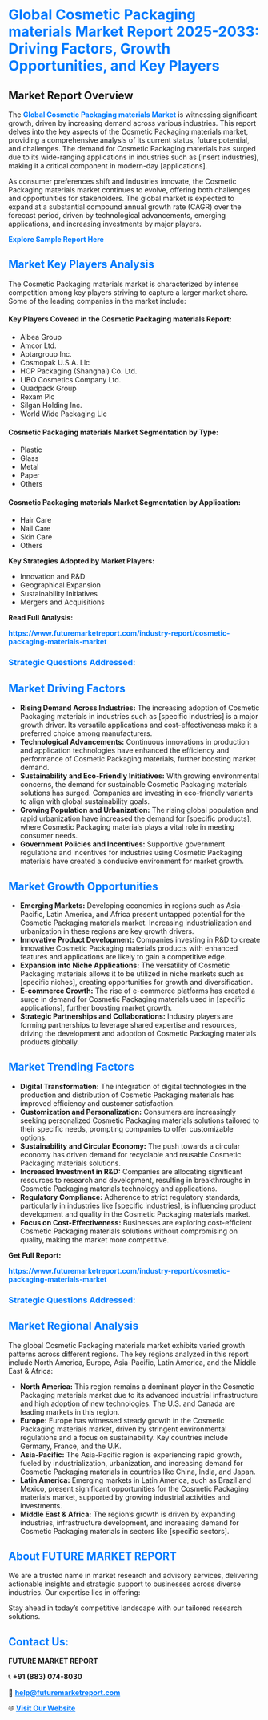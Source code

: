<h1 style="color: #007BFF;">Global Cosmetic Packaging materials Market Report 2025-2033: Driving Factors, Growth Opportunities, and Key Players</h1>

<section id="overview">
<h2>Market Report Overview</h2>
<p>The <a href="https://www.futuremarketreport.com/industry-report/cosmetic-packaging-materials-market" style="color: #007BFF; text-decoration: none;"><strong>Global Cosmetic Packaging materials Market</strong></a> is witnessing significant growth, driven by increasing demand across various industries. This report delves into the key aspects of the Cosmetic Packaging materials market, providing a comprehensive analysis of its current status, future potential, and challenges. The demand for Cosmetic Packaging materials has surged due to its wide-ranging applications in industries such as [insert industries], making it a critical component in modern-day [applications].</p>
<p>As consumer preferences shift and industries innovate, the Cosmetic Packaging materials market continues to evolve, offering both challenges and opportunities for stakeholders. The global market is expected to expand at a substantial compound annual growth rate (CAGR) over the forecast period, driven by technological advancements, emerging applications, and increasing investments by major players.</p>
</section>

<section id="overview">
<p><a href="https://www.futuremarketreport.com/request-sample/reportId=84284" style="color: #007BFF; text-decoration: none;"><strong>Explore Sample Report Here</strong></a></p>
</section>

<section id="key-players">
<h2 style="color: #007BFF;">Market Key Players Analysis</h2>
<p>The Cosmetic Packaging materials market is characterized by intense competition among key players striving to capture a larger market share. Some of the leading companies in the market include:</p>
<h4>Key Players Covered in the Cosmetic Packaging materials Report:</h4>
<ul><li>Albea Group</li><li>Amcor Ltd.</li><li>Aptargroup Inc.</li><li>Cosmopak U.S.A. Llc</li><li>HCP Packaging (Shanghai) Co. Ltd.</li><li>LIBO Cosmetics Company Ltd.</li><li>Quadpack Group</li><li>Rexam Plc</li><li>Silgan Holding Inc.</li><li>World Wide Packaging Llc</li></ul>
<h4>Cosmetic Packaging materials Market Segmentation by Type:</h4>
<ul><li>Plastic</li><li>Glass</li><li>Metal</li><li>Paper</li><li>Others</li></ul>

<h4>Cosmetic Packaging materials Market Segmentation by Application:</h4>
<ul><li>Hair Care</li><li>Nail Care</li><li>Skin Care</li><li>Others</li></ul>
<p><strong>Key Strategies Adopted by Market Players:</strong></p>
<ul>
<li>Innovation and R&D</li>
<li>Geographical Expansion</li>
<li>Sustainability Initiatives</li>
<li>Mergers and Acquisitions</li>
</ul>
</section>

<section>
<p><strong>Read Full Analysis: </strong></p><a href="https://www.futuremarketreport.com/industry-report/cosmetic-packaging-materials-market" style="color: #007BFF; text-decoration: none;"><strong>https://www.futuremarketreport.com/industry-report/cosmetic-packaging-materials-market</strong></a>
<h3 style="color: #007BFF;">Strategic Questions Addressed:</h3>
</section>

<section id="driving-factors">
<h2 style="color: #007BFF;">Market Driving Factors</h2>
<ul>
<li><strong>Rising Demand Across Industries:</strong> The increasing adoption of Cosmetic Packaging materials in industries such as [specific industries] is a major growth driver. Its versatile applications and cost-effectiveness make it a preferred choice among manufacturers.</li>
<li><strong>Technological Advancements:</strong> Continuous innovations in production and application technologies have enhanced the efficiency and performance of Cosmetic Packaging materials, further boosting market demand.</li>
<li><strong>Sustainability and Eco-Friendly Initiatives:</strong> With growing environmental concerns, the demand for sustainable Cosmetic Packaging materials solutions has surged. Companies are investing in eco-friendly variants to align with global sustainability goals.</li>
<li><strong>Growing Population and Urbanization:</strong> The rising global population and rapid urbanization have increased the demand for [specific products], where Cosmetic Packaging materials plays a vital role in meeting consumer needs.</li>
<li><strong>Government Policies and Incentives:</strong> Supportive government regulations and incentives for industries using Cosmetic Packaging materials have created a conducive environment for market growth.</li>
</ul>
</section>

<section id="growth-opportunities">
<h2 style="color: #007BFF;">Market Growth Opportunities</h2>
<ul>
<li><strong>Emerging Markets:</strong> Developing economies in regions such as Asia-Pacific, Latin America, and Africa present untapped potential for the Cosmetic Packaging materials market. Increasing industrialization and urbanization in these regions are key growth drivers.</li>
<li><strong>Innovative Product Development:</strong> Companies investing in R&D to create innovative Cosmetic Packaging materials products with enhanced features and applications are likely to gain a competitive edge.</li>
<li><strong>Expansion into Niche Applications:</strong> The versatility of Cosmetic Packaging materials allows it to be utilized in niche markets such as [specific niches], creating opportunities for growth and diversification.</li>
<li><strong>E-commerce Growth:</strong> The rise of e-commerce platforms has created a surge in demand for Cosmetic Packaging materials used in [specific applications], further boosting market growth.</li>
<li><strong>Strategic Partnerships and Collaborations:</strong> Industry players are forming partnerships to leverage shared expertise and resources, driving the development and adoption of Cosmetic Packaging materials products globally.</li>
</ul>
</section>

<section id="trending-factors">
<h2 style="color: #007BFF;">Market Trending Factors</h2>
<ul>
<li><strong>Digital Transformation:</strong> The integration of digital technologies in the production and distribution of Cosmetic Packaging materials has improved efficiency and customer satisfaction.</li>
<li><strong>Customization and Personalization:</strong> Consumers are increasingly seeking personalized Cosmetic Packaging materials solutions tailored to their specific needs, prompting companies to offer customizable options.</li>
<li><strong>Sustainability and Circular Economy:</strong> The push towards a circular economy has driven demand for recyclable and reusable Cosmetic Packaging materials solutions.</li>
<li><strong>Increased Investment in R&D:</strong> Companies are allocating significant resources to research and development, resulting in breakthroughs in Cosmetic Packaging materials technology and applications.</li>
<li><strong>Regulatory Compliance:</strong> Adherence to strict regulatory standards, particularly in industries like [specific industries], is influencing product development and quality in the Cosmetic Packaging materials market.</li>
<li><strong>Focus on Cost-Effectiveness:</strong> Businesses are exploring cost-efficient Cosmetic Packaging materials solutions without compromising on quality, making the market more competitive.</li>
</ul>
</section>

<section>
<p><strong>Get Full Report: </strong></p><a href="https://www.futuremarketreport.com/industry-report/cosmetic-packaging-materials-market" style="color: #007BFF; text-decoration: none;"><strong>https://www.futuremarketreport.com/industry-report/cosmetic-packaging-materials-market</strong></a>
<h3 style="color: #007BFF;">Strategic Questions Addressed:</h3>
</section>


<section id="regional-analysis">
<h2 style="color: #007BFF;">Market Regional Analysis</h2>
<p>The global Cosmetic Packaging materials market exhibits varied growth patterns across different regions. The key regions analyzed in this report include North America, Europe, Asia-Pacific, Latin America, and the Middle East & Africa:</p>
<ul>
<li><strong>North America:</strong> This region remains a dominant player in the Cosmetic Packaging materials market due to its advanced industrial infrastructure and high adoption of new technologies. The U.S. and Canada are leading markets in this region.</li>
<li><strong>Europe:</strong> Europe has witnessed steady growth in the Cosmetic Packaging materials market, driven by stringent environmental regulations and a focus on sustainability. Key countries include Germany, France, and the U.K.</li>
<li><strong>Asia-Pacific:</strong> The Asia-Pacific region is experiencing rapid growth, fueled by industrialization, urbanization, and increasing demand for Cosmetic Packaging materials in countries like China, India, and Japan.</li>
<li><strong>Latin America:</strong> Emerging markets in Latin America, such as Brazil and Mexico, present significant opportunities for the Cosmetic Packaging materials market, supported by growing industrial activities and investments.</li>
<li><strong>Middle East & Africa:</strong> The region’s growth is driven by expanding industries, infrastructure development, and increasing demand for Cosmetic Packaging materials in sectors like [specific sectors].</li>
</ul>
</section>

<footer>
<h2 style="color: #007BFF;">About FUTURE MARKET REPORT</h2>
<p>We are a trusted name in market research and advisory services, delivering actionable insights and strategic support to businesses across diverse industries. Our expertise lies in offering:</p>

<p>Stay ahead in today’s competitive landscape with our tailored research solutions.</p>

<h2 style="color: #007BFF;">Contact Us:</h2>
<p><strong>FUTURE MARKET REPORT</strong></p>
<p>📞 <strong>+91 (883) 074-8030</strong></p>
<p>📧 <strong><a href="mailto:help@futuremarketreport.com" style="color: #007BFF;">help@futuremarketreport.com</a></strong></p>
<p>🌐 <strong><a href="https://www.futuremarketreport.com/" style="color: #007BFF;">Visit Our Website</a></strong></p>
</footer>